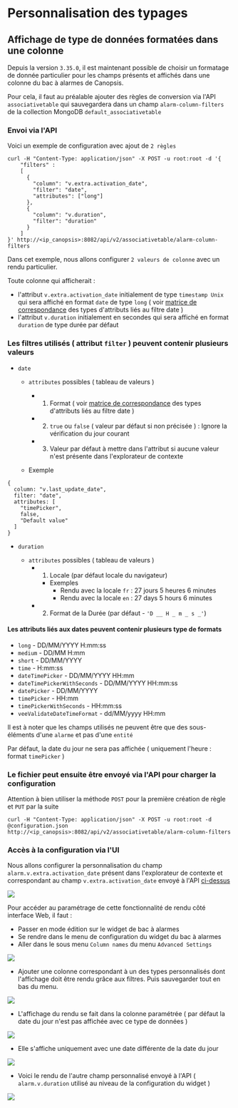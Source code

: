 # Personnalisation des typages

## Affichage de type de données formatées dans une colonne

Depuis la version `3.35.0`, il est maintenant possible de choisir un formatage de donnée particulier pour les champs présents et affichés dans une colonne du bac à alarmes de Canopsis.

Pour cela, il faut au préalable ajouter des règles de conversion via l'API `associativetable` qui sauvegardera dans un champ `alarm-column-filters`  de la collection MongoDB `default_associativetable`

### Envoi via l'API

Voici un exemple de configuration avec ajout de `2 règles`

```shell
curl -H "Content-Type: application/json" -X POST -u root:root -d '{
    "filters" : 
    [
      {
        "column": "v.extra.activation_date",
        "filter": "date",
        "attributes": ["long"]
      },
      {
        "column": "v.duration",
        "filter": "duration"
      }
    ]
}' http://<ip_canopsis>:8082/api/v2/associativetable/alarm-column-filters
```

Dans cet exemple, nous allons configurer `2 valeurs de colonne` avec un rendu particulier.

Toute colonne qui afficherait :

* l'attribut `v.extra.activation_date` initialement de type `timestamp Unix` qui sera affiché en format `date` de type `long` ( voir [matrice de correspondance](#les-attributs-lies-aux-dates-peuvent-contenir-plusieurs-type-de-formats) des types d'attributs liés au filtre date )
* l'attribut `v.duration` initialement en secondes qui sera affiché en format `duration` de type durée par défaut

### Les filtres utilisés ( attribut `filter` ) peuvent contenir plusieurs valeurs

* `date` 
  
    * `attributes` possibles ( tableau de valeurs )
      
        * 1) Format ( voir [matrice de correspondance](#les-attributs-lies-aux-dates-peuvent-contenir-plusieurs-type-de-formats) des types d'attributs liés au filtre date )
    	* 2) `true` ou `false` ( valeur par défaut si non précisée ) : Ignore la vérification du jour courant
        * 3) Valeur par défaut à mettre dans l'attribut si aucune valeur n'est présente dans l'explorateur de contexte
        
    * Exemple
    
```
{
  column: "v.last_update_date",
  filter: "date",
  attributes: [
    "timePicker",
    false,
    "Default value"
  ]
}
```
    
        
    
* `duration`
  
    * `attributes` possibles ( tableau de valeurs )
        * 1) Locale (par défaut locale du navigateur)
            * Exemples
                * Rendu avec la locale `fr` : 27 jours 5 heures 6 minutes
                * Rendu avec la locale `en` : 27 days 5 hours 6 minutes

        * 2) Format de la Durée (par défaut - `'D __ H _ m _ s _'`)


#### Les attributs liés aux dates peuvent contenir plusieurs type de formats

* `long` - DD/MM/YYYY H:mm:ss
* `medium` - DD/MM H:mm
* `short` - DD/MM/YYYY
* `time` - H:mm:ss
* `dateTimePicker`  -  DD/MM/YYYY HH:mm
* `dateTimePickerWithSeconds` - DD/MM/YYYY HH:mm:ss
* `datePicker` - DD/MM/YYYY
* `timePicker` - HH:mm
* `timePickerWithSeconds` - HH:mm:ss
* `veeValidateDateTimeFormat` - dd/MM/yyyy HH:mm



Il est à noter que les champs utilisés ne peuvent être que des sous-éléments d'une `alarme` et pas d'une `entité`

Par défaut, la date du jour ne sera pas affichée ( uniquement l'heure : format `timePicker` )

### Le fichier peut ensuite être envoyé via l'API pour charger la configuration

Attention à bien utiliser la méthode `POST` pour la première création de règle et `PUT` par la suite

```shell
curl -H "Content-Type: application/json" -X POST -u root:root -d @configuration.json http://<ip_canopsis>:8082/api/v2/associativetable/alarm-column-filters
```



### Accès à la configuration via l'UI

Nous allons configurer la personnalisation du champ `alarm.v.extra.activation_date` présent dans l'explorateur de contexte et correspondant au champ `v.extra.activation_date` envoyé à l'API [ci-dessus](#envoi-via-lapi)

![](img/alarm-list-setting-3.png)



Pour accéder au paramétrage de cette fonctionnalité de rendu côté interface Web, il faut :

* Passer en mode édition sur le widget de bac à alarmes
* Se rendre dans le menu de configuration du widget du bac à alarmes
* Aller dans le sous menu `Column names` du menu `Advanced Settings`

![](img/alarm-list-setting-1.png)

* Ajouter une colonne correspondant à un des types personnalisés dont l'affichage doit être rendu grâce aux filtres. Puis sauvegarder tout en bas du menu.

![](img/alarm-list-setting-2.png)

* L'affichage du rendu se fait dans la colonne paramétrée ( par défaut la date du jour n'est pas affichée avec ce type de données )

![](img/alarm-list-setting-5.png)

* Elle s'affiche uniquement avec une date différente de la date du jour



![](img/alarm-list-setting-6.png)

* Voici le rendu de l'autre champ personnalisé envoyé à l'API ( `alarm.v.duration` utilisé au niveau de la configuration du widget )

![](img/alarm-list-setting-7.png)